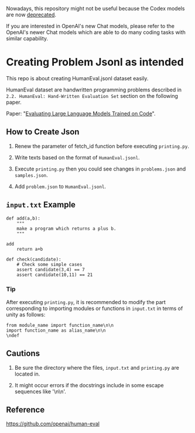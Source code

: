 Nowadays, this repository might not be useful because the Codex models are now [deprecated](https://platform.openai.com/docs/models).

If you are interested in OpenAI's new Chat models, please refer to the OpenAI's newer Chat models which are able to do many coding tasks with similar capability.

# Creating Problem Jsonl as intended

This repo is about creating HumanEval.jsonl dataset easily.

HumanEval dataset are handwritten programming problems described in `2.2. HumanEval: Hand-Written Evaluation Set` section on the following paper.

Paper: "[Evaluating Large Language Models Trained on Code](https://arxiv.org/abs/2107.03374)".

## How to Create Json
1. Renew the parameter of fetch_id function before executing `printing.py`.

2. Write texts based on the format of `HumanEval.jsonl`. 

3. Execute `printing.py`
    then you could see changes in `problems.json` and `samples.json`.
    
4. Add `problem.json` to `HumanEval.jsonl`.

## `input.txt` Example

    def add(a,b):
        """
        make a program which returns a plus b.
        """
    
    add
        return a+b
    
    def check(candidate):
        # Check some simple cases
        assert candidate(3,4) == 7
        assert candidate(10,11) == 21

### Tip
After executing `printing.py`, it is recommended to modify the part corresponding to importing modules or functions in `input.txt` in terms of unity as follows:

    from module_name import function_name\n\n
    import function_name as alias_name\n\n
    \ndef

## Cautions
1. Be sure the directory where the files, `input.txt` and `printing.py` are located in.

2. It might occur errors if the docstrings include in some escape sequences like '\n\n'.

## Reference
https://github.com/openai/human-eval
